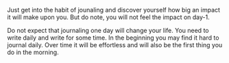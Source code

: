 Just get into the habit of jounaling and discover yourself how big an impact it will make upon you. But do note, you will not feel the impact on day-1.

Do not expect that journaling one day will change your life. You need to write daily and write for some time. In the beginning you may find it hard to journal daily. Over time it will be effortless and will also be the first thing you do in the morning. 